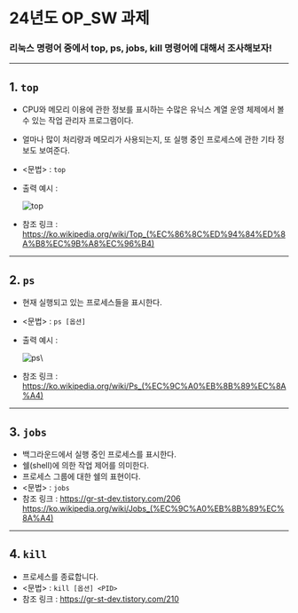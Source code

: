 
24년도 OP_SW 과제
=
### 리눅스 명령어 중에서 top, ps, jobs, kill 명령어에 대해서 조사해보자!
---

## 1. `top`
   + CPU와 메모리 이용에 관한 정보를 표시하는 수많은 유닉스 계열 운영 체제에서 볼 수 있는 작업 관리자 프로그램이다.
   + 얼마나 많이 처리량과 메모리가 사용되는지, 또 실행 중인 프로세스에 관한 기타 정보도 보여준다.
   + <문법> : `top`
   + 출력 예시 :

     
     ![top](https://github.com/juuyuul/OS_SW_24/assets/166657497/1ee5e8bf-e742-4a3f-a997-32a0965b9f5a)
   + 참조 링크 : <https://ko.wikipedia.org/wiki/Top_(%EC%86%8C%ED%94%84%ED%8A%B8%EC%9B%A8%EC%96%B4)>
---
## 2. `ps`
   + 현재 실행되고 있는 프로세스들을 표시한다.
   + <문법> : `ps [옵션]`
   + 출력 예시 :

     
     ![ps](https://github.com/juuyuul/OS_SW_24/assets/166657497/e8d4cf69-ccb0-4e2d-939d-4c1bddcb5c47)\
   + 참조 링크 : <https://ko.wikipedia.org/wiki/Ps_(%EC%9C%A0%EB%8B%89%EC%8A%A4)>
---
## 3. `jobs`
   + 백그라운드에서 실행 중인 프로세스를 표시한다.
   + 쉘(shell)에 의한 작업 제어를 의미한다.
   + 프로세스 그룹에 대한 쉘의 표현이다.
   + <문법> : `jobs`
   + 참조 링크 : <https://gr-st-dev.tistory.com/206> <https://ko.wikipedia.org/wiki/Jobs_(%EC%9C%A0%EB%8B%89%EC%8A%A4)>
---
## 4. `kill`
   + 프로세스를 종료합니다.
   + <문법> : `kill [옵션] <PID>`
   + 참조 링크 : <https://gr-st-dev.tistory.com/210>
